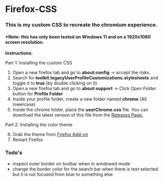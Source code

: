 # Firefox-CSS

### This is my custom CSS to recreate the chromium experience.
#### *Note: this has only been tested on Windows 11 and on a 1920x1080 screen resolution.

__Instructions:__

Part 1: Installing the custom CSS

1. Open a new firefox tab and go to __about:config__ -> accept the risks.
2. Search for __toolkit.legacyUserProfileCustomizations.stylesheets__ and toggle it to __true__ (by double clicking on it).
3. Open a new firefox tab and go to __about:support__ -> Click *Open Folder* button for __Profile Folder__
4. Inside your profile folder, create a new folder named __chrome__ (All lowercase)
5. Inside the chrome folder, place the __userChrome.css__ file. You can download the latest version of this file from the [Releases Page.](https://github.com/Trifall/Firefox-CSS/releases/)


Part 2: Installing the color theme

6. Grab the theme from [Firefox Add-on](https://addons.mozilla.org/en-US/firefox/addon/dark-chromium-esque-theme/)
8. Restart Firefox

### Todo's
* inspect outer border on toolbar when in windowed mode
* change the border color for the search bar when there is text selected but it is not focused from blue to something else
